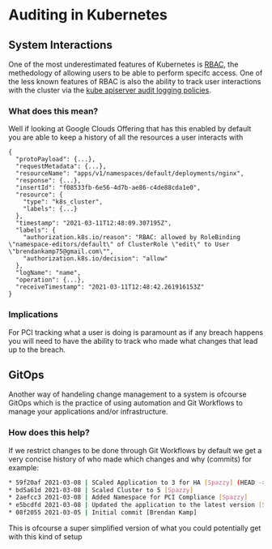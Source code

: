 # Auditing in Kubernetes

## System Interactions
One of the most underestimated features of Kubernetes is [RBAC](https://kubernetes.io/docs/reference/access-authn-authz/rbac/), the methedology of allowing users to be able to perform specifc access. One of the less known features of RBAC is also the ability to track user interactions with the cluster via the [kube apiserver audit logging policies](https://kubernetes.io/docs/tasks/debug-application-cluster/audit/). 

### What does this mean?

Well if looking at Google Clouds Offering that has this enabled by default you are able to keep a history of all the resources a user interacts with

```
{
  "protoPayload": {...},
  "requestMetadata": {...},
  "resourceName": "apps/v1/namespaces/default/deployments/nginx",
  "response": {...},
  "insertId": "f08533fb-6e56-4d7b-ae86-c4de88cda1e0",
  "resource": {
    "type": "k8s_cluster",
    "labels": {...}
  },
  "timestamp": "2021-03-11T12:48:09.307195Z",
  "labels": {
    "authorization.k8s.io/reason": "RBAC: allowed by RoleBinding \"namespace-editors/default\" of ClusterRole \"edit\" to User \"brendankamp75@gmail.com\"",
    "authorization.k8s.io/decision": "allow"
  },
  "logName": "name",
  "operation": {...},
  "receiveTimestamp": "2021-03-11T12:48:42.261916153Z"
}
```

### Implications

For PCI tracking what a user is doing is paramount as if any breach happens you will need to have the ability to track who made what changes that lead up to the breach.

## GitOps

Another way of handeling change management to a system is ofcourse GitOps which is the practice of using automation and Git Workflows to manage your applications and/or infrastructure.

### How does this help?

If we restrict changes to be done through Git Workflows by default we get a very concise history of who made which changes and why (commits) for example:

```bash
* 59f20af 2021-03-08 | SCaled Application to 3 for HA [Spazzy] (HEAD -> refs/heads/main, refs/remotes/origin/main, refs/remotes/origin/HEAD)
* bd5a61d 2021-03-08 | Scaled Cluster to 5 [Spazzy]
* 2aefcc3 2021-03-08 | Added Namespace for PCI Compliance [Spazzy]
* e5bcdfd 2021-03-08 | Updated the application to the latest version [Spazzy]
* 08f2055 2021-03-05 | Initial commit [Brendan Kamp]
```

This is ofcourse a super simplified version of what you could potentially get with this kind of setup
